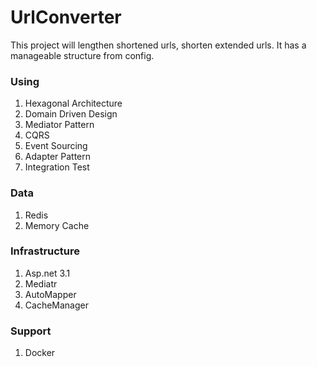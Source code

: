# UrlConverter
This project will lengthen shortened urls, shorten extended urls. It has a manageable structure from config.

### Using
1. Hexagonal Architecture
2. Domain Driven Design
3. Mediator Pattern
4. CQRS
5. Event Sourcing
6. Adapter Pattern
7. Integration Test

### Data
1. Redis
2. Memory Cache

### Infrastructure
1. Asp.net 3.1
2. Mediatr
3. AutoMapper
4. CacheManager

### Support
1. Docker

